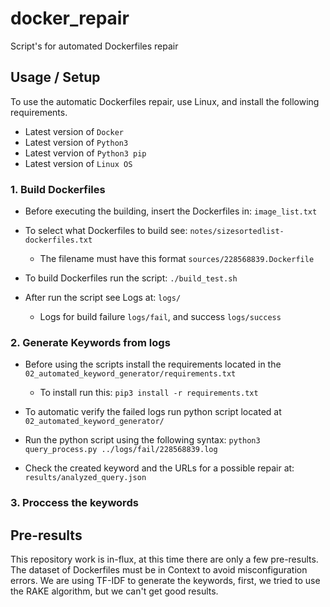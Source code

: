 # docker_repair
 Script's for automated Dockerfiles repair

 ## Usage / Setup
To use the automatic Dockerfiles repair, use Linux, and install the following requirements.

- Latest version of `Docker`
- Latest version of `Python3`
- Latest vervion of `Python3 pip`
- Latest version of `Linux OS`

### 1. Build Dockerfiles

- Before executing the building, insert the Dockerfiles in:
    `image_list.txt`

- To select what Dockerfiles to build see:
    `notes/sizesortedlist-dockerfiles.txt`
    - The filename must have this format `sources/228568839.Dockerfile`

- To build Dockerfiles run the script:
    `./build_test.sh`

- After run the script see Logs at:
    `logs/`
    - Logs for build failure `logs/fail`, and success `logs/success`

### 2. Generate Keywords from logs

- Before using the scripts install the requirements located in the `02_automated_keyword_generator/requirements.txt`
    - To install run this: `pip3 install -r requirements.txt`

- To automatic verify the failed logs run python script located at `02_automated_keyword_generator/`

- Run the python script using the following syntax:
    `python3 query_process.py ../logs/fail/228568839.log`

- Check the created keyword and the URLs for a possible repair at: `results/analyzed_query.json`

### 3. Proccess the keywords

 ## Pre-results

This repository work is in-flux, at this time there are only a few pre-results. The dataset of Dockerfiles must be in Context to avoid misconfiguration errors.
We are using TF-IDF to generate the keywords, first, we tried to use the RAKE algorithm, but we can't get good results.